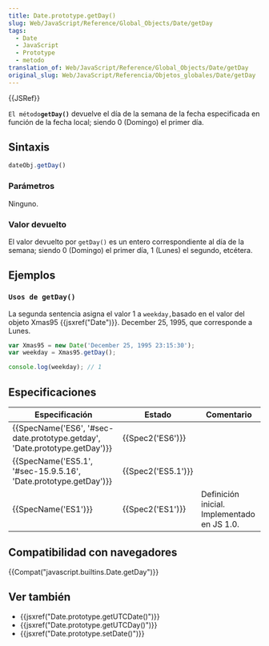 ```yaml
---
title: Date.prototype.getDay()
slug: Web/JavaScript/Reference/Global_Objects/Date/getDay
tags:
  - Date
  - JavaScript
  - Prototype
  - metodo
translation_of: Web/JavaScript/Reference/Global_Objects/Date/getDay
original_slug: Web/JavaScript/Referencia/Objetos_globales/Date/getDay
---
```

{{JSRef}}

`El método`**`getDay()`** devuelve el día de la semana de la fecha especificada en función de la fecha local; siendo 0 (Domingo) el primer día.

## Sintaxis

```js
dateObj.getDay()
```

### Parámetros

Ninguno.

### Valor devuelto

El valor devuelto por `getDay()` es un entero correspondiente al día de la semana; siendo 0 (Domingo) el primer día, 1 (Lunes) el segundo, etcétera.

## Ejemplos

### `Usos de getDay()`

La segunda sentencia asigna el valor 1 a `weekday,`basado en el valor del objeto Xmas95 {{jsxref("Date")}}. December 25, 1995, que corresponde a Lunes.

```js
var Xmas95 = new Date('December 25, 1995 23:15:30');
var weekday = Xmas95.getDay();

console.log(weekday); // 1
```

## Especificaciones

| Especificación                                                                                       | Estado                   | Comentario                                  |
| ---------------------------------------------------------------------------------------------------- | ------------------------ | ------------------------------------------- |
| {{SpecName('ES6', '#sec-date.prototype.getday', 'Date.prototype.getDay')}} | {{Spec2('ES6')}}     |                                             |
| {{SpecName('ES5.1', '#sec-15.9.5.16', 'Date.prototype.getDay')}}                 | {{Spec2('ES5.1')}} |                                             |
| {{SpecName('ES1')}}                                                                             | {{Spec2('ES1')}}     | Definición inicial. Implementado en JS 1.0. |

## Compatibilidad con navegadores

{{Compat("javascript.builtins.Date.getDay")}}

## Ver también

- {{jsxref("Date.prototype.getUTCDate()")}}
- {{jsxref("Date.prototype.getUTCDay()")}}
- {{jsxref("Date.prototype.setDate()")}}
